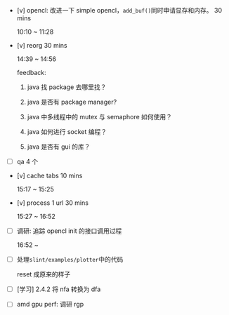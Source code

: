 * [v] opencl: 改进一下 simple opencl，`add_buf()`同时申请显存和内存。 30 mins

    10:10 ~ 11:28

* [v] reorg 30 mins

    14:39 ~ 14:56

    feedback:

    1. java 找 package 去哪里找？

    2. java 是否有 package manager?

    3. java 中多线程中的 mutex 与 semaphore 如何使用？

    4. java 如何进行 socket 编程？

    5. java 是否有 gui 的库？

* [ ] qa 4 个

* [v] cache tabs 10 mins

    15:17 ~ 15:25

* [v] process 1 url 30 mins

    15:27 ~ 16:52

* [ ] 调研: 追踪 opencl init 的接口调用过程

    16:52 ~ 

* [ ] 处理`slint/examples/plotter`中的代码

    reset 成原来的样子

* [ ] [学习] 2.4.2 将 nfa 转换为 dfa

* [ ] amd gpu perf: 调研 rgp